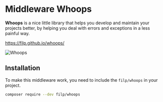# Middleware Whoops

**Whoops** is a nice little library that helps you develop and maintain your projects better,
by helping you deal with errors and exceptions in a less painful way.

https://filp.github.io/whoops/

![Whoops](https://filp.github.io/whoops/screen.png)


## Installation

To make this middleware work, you need to include the `filp/whoops` in your project.

````bash
composer require --dev filp/whoops
````


